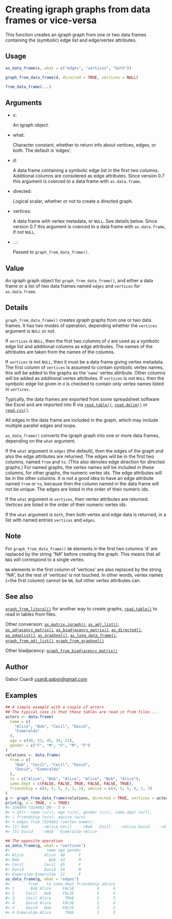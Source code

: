 # Creating igraph graphs from data frames or vice-versa

This function creates an igraph graph from one or two data frames
containing the (symbolic) edge list and edge/vertex attributes.

## Usage

``` r
as_data_frame(x, what = c("edges", "vertices", "both"))

graph_from_data_frame(d, directed = TRUE, vertices = NULL)

from_data_frame(...)
```

## Arguments

- x:

  An igraph object.

- what:

  Character constant, whether to return info about vertices, edges, or
  both. The default is ‘edges’.

- d:

  A data frame containing a symbolic edge list in the first two columns.
  Additional columns are considered as edge attributes. Since version
  0.7 this argument is coerced to a data frame with `as.data.frame`.

- directed:

  Logical scalar, whether or not to create a directed graph.

- vertices:

  A data frame with vertex metadata, or `NULL`. See details below. Since
  version 0.7 this argument is coerced to a data frame with
  `as.data.frame`, if not `NULL`.

- ...:

  Passed to `graph_from_data_frame()`.

## Value

An igraph graph object for `graph_from_data_frame()`, and either a data
frame or a list of two data frames named `edges` and `vertices` for
`as.data.frame`.

## Details

`graph_from_data_frame()` creates igraph graphs from one or two data
frames. It has two modes of operation, depending whether the `vertices`
argument is `NULL` or not.

If `vertices` is `NULL`, then the first two columns of `d` are used as a
symbolic edge list and additional columns as edge attributes. The names
of the attributes are taken from the names of the columns.

If `vertices` is not `NULL`, then it must be a data frame giving vertex
metadata. The first column of `vertices` is assumed to contain symbolic
vertex names, this will be added to the graphs as the ‘`name`’ vertex
attribute. Other columns will be added as additional vertex attributes.
If `vertices` is not `NULL` then the symbolic edge list given in `d` is
checked to contain only vertex names listed in `vertices`.

Typically, the data frames are exported from some spreadsheet software
like Excel and are imported into R via
[`read.table()`](https://rdrr.io/r/utils/read.table.html),
[`read.delim()`](https://rdrr.io/r/utils/read.table.html) or
[`read.csv()`](https://rdrr.io/r/utils/read.table.html).

All edges in the data frame are included in the graph, which may include
multiple parallel edges and loops.

`as_data_frame()` converts the igraph graph into one or more data
frames, depending on the `what` argument.

If the `what` argument is `edges` (the default), then the edges of the
graph and also the edge attributes are returned. The edges will be in
the first two columns, named `from` and `to`. (This also denotes edge
direction for directed graphs.) For named graphs, the vertex names will
be included in these columns, for other graphs, the numeric vertex ids.
The edge attributes will be in the other columns. It is not a good idea
to have an edge attribute named `from` or `to`, because then the column
named in the data frame will not be unique. The edges are listed in the
order of their numeric ids.

If the `what` argument is `vertices`, then vertex attributes are
returned. Vertices are listed in the order of their numeric vertex ids.

If the `what` argument is `both`, then both vertex and edge data is
returned, in a list with named entries `vertices` and `edges`.

## Note

For `graph_from_data_frame()` `NA` elements in the first two columns ‘d’
are replaced by the string “NA” before creating the graph. This means
that all `NA`s will correspond to a single vertex.

`NA` elements in the first column of ‘vertices’ are also replaced by the
string “NA”, but the rest of ‘vertices’ is not touched. In other words,
vertex names (=the first column) cannot be `NA`, but other vertex
attributes can.

## See also

[`graph_from_literal()`](https://r.igraph.org/reference/graph_from_literal.md)
for another way to create graphs,
[`read.table()`](https://rdrr.io/r/utils/read.table.html) to read in
tables from files.

Other conversion:
[`as.matrix.igraph()`](https://r.igraph.org/reference/as.matrix.igraph.md),
[`as_adj_list()`](https://r.igraph.org/reference/as_adj_list.md),
[`as_adjacency_matrix()`](https://r.igraph.org/reference/as_adjacency_matrix.md),
[`as_biadjacency_matrix()`](https://r.igraph.org/reference/as_biadjacency_matrix.md),
[`as_directed()`](https://r.igraph.org/reference/as_directed.md),
[`as_edgelist()`](https://r.igraph.org/reference/as_edgelist.md),
[`as_graphnel()`](https://r.igraph.org/reference/as_graphnel.md),
[`as_long_data_frame()`](https://r.igraph.org/reference/as_long_data_frame.md),
[`graph_from_adj_list()`](https://r.igraph.org/reference/graph_from_adj_list.md),
[`graph_from_graphnel()`](https://r.igraph.org/reference/graph_from_graphnel.md)

Other biadjacency:
[`graph_from_biadjacency_matrix()`](https://r.igraph.org/reference/graph_from_biadjacency_matrix.md)

## Author

Gabor Csardi <csardi.gabor@gmail.com>

## Examples

``` r
## A simple example with a couple of actors
## The typical case is that these tables are read in from files....
actors <- data.frame(
  name = c(
    "Alice", "Bob", "Cecil", "David",
    "Esmeralda"
  ),
  age = c(48, 33, 45, 34, 21),
  gender = c("F", "M", "F", "M", "F")
)
relations <- data.frame(
  from = c(
    "Bob", "Cecil", "Cecil", "David",
    "David", "Esmeralda"
  ),
  to = c("Alice", "Bob", "Alice", "Alice", "Bob", "Alice"),
  same.dept = c(FALSE, FALSE, TRUE, FALSE, FALSE, TRUE),
  friendship = c(4, 5, 5, 2, 1, 1), advice = c(4, 5, 5, 4, 2, 3)
)
g <- graph_from_data_frame(relations, directed = TRUE, vertices = actors)
print(g, e = TRUE, v = TRUE)
#> IGRAPH 7324662 DN-- 5 6 -- 
#> + attr: name (v/c), age (v/n), gender (v/c), same.dept (e/l),
#> | friendship (e/n), advice (e/n)
#> + edges from 7324662 (vertex names):
#> [1] Bob      ->Alice Cecil    ->Bob   Cecil    ->Alice David    ->Alice
#> [5] David    ->Bob   Esmeralda->Alice

## The opposite operation
as_data_frame(g, what = "vertices")
#>                name age gender
#> Alice         Alice  48      F
#> Bob             Bob  33      M
#> Cecil         Cecil  45      F
#> David         David  34      M
#> Esmeralda Esmeralda  21      F
as_data_frame(g, what = "edges")
#>        from    to same.dept friendship advice
#> 1       Bob Alice     FALSE          4      4
#> 2     Cecil   Bob     FALSE          5      5
#> 3     Cecil Alice      TRUE          5      5
#> 4     David Alice     FALSE          2      4
#> 5     David   Bob     FALSE          1      2
#> 6 Esmeralda Alice      TRUE          1      3
```
